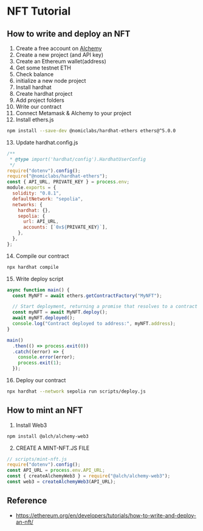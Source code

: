 # NFT Tutorial

## How to write and deploy an NFT

1. Create a free account on [Alchemy](https://www.alchemy.com/)
2. Create a new project (and API key)
3. Create an Ethereum wallet(address)
4. Get some testnet ETH
5. Check balance
6. initialize a new node project
7. Install hardhat
8. Create hardhat project
9. Add project folders
10. Write our contract
11. Connect Metamask & Alchemy to your project
12. Install ethers.js

```bash
npm install --save-dev @nomiclabs/hardhat-ethers ethers@^5.0.0
```

13. Update hardhat.config.js

```javascript
/**
 * @type import('hardhat/config').HardhatUserConfig
 */
require("dotenv").config();
require("@nomiclabs/hardhat-ethers");
const { API_URL, PRIVATE_KEY } = process.env;
module.exports = {
  solidity: "0.8.1",
  defaultNetwork: "sepolia",
  networks: {
    hardhat: {},
    sepolia: {
      url: API_URL,
      accounts: [`0x${PRIVATE_KEY}`],
    },
  },
};
```

14. Compile our contract

```bash
npx hardhat compile
```

15. Write deploy script

```javascript
async function main() {
  const MyNFT = await ethers.getContractFactory("MyNFT");

  // Start deployment, returning a promise that resolves to a contract object
  const myNFT = await MyNFT.deploy();
  await myNFT.deployed();
  console.log("Contract deployed to address:", myNFT.address);
}

main()
  .then(() => process.exit(0))
  .catch((error) => {
    console.error(error);
    process.exit(1);
  });
```

16. Deploy our contract

```bash
npx hardhat --network sepolia run scripts/deploy.js
```

## How to mint an NFT

1. Install Web3

```bash
npm install @alch/alchemy-web3
```

2. CREATE A MINT-NFT.JS FILE

```javascript
// scripts/mint-nft.js
require("dotenv").config();
const API_URL = process.env.API_URL;
const { createAlchemyWeb3 } = require("@alch/alchemy-web3");
const web3 = createAlchemyWeb3(API_URL);
```

## Reference

- https://ethereum.org/en/developers/tutorials/how-to-write-and-deploy-an-nft/
